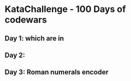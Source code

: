 # KataChallenge - 100 Days of codewars

## Day 1: which are in 
## Day 2:
## Day 3: Roman numerals encoder

